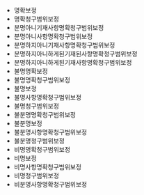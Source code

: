 - 명확보정
- 명확청구범위보정
- 분명아니기재사항명확청구범위보정
- 분명아니사항명확청구범위보정
- 분명하지아니기재사항명확청구범위보정
- 분명하지아니하게된기재된사항명확청구범위보정
- 분명하지아니하게된기재사항명확청구범위보정
- 불명명확보정
- 불명명확청구범위보정
- 불명보정
- 불명사항명확청구범위보정
- 불명청구범위보정
- 불분명명확청구범위보정
- 불분명보정
- 불분명사항명확청구범위보정
- 불분명청구범위보정
- 비명명확청구범위보정
- 비명보정
- 비명사항명확청구범위보정
- 비명청구범위보정
- 비분명사항명확청구범위보정
